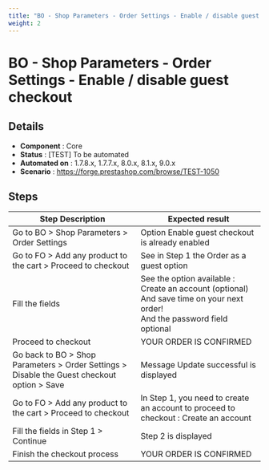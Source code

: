 ```yaml
---
title: "BO - Shop Parameters - Order Settings - Enable / disable guest checkout"
weight: 2
---
```


# BO - Shop Parameters - Order Settings - Enable / disable guest checkout
## Details
* **Component** : Core
* **Status** : [TEST] To be automated
* **Automated on** : 1.7.8.x, 1.7.7.x, 8.0.x, 8.1.x, 9.0.x
* **Scenario** : https://forge.prestashop.com/browse/TEST-1050

## Steps
| Step Description | Expected result |
| ----- | ----- |
| Go to BO > Shop Parameters > Order Settings | Option Enable guest checkout is already enabled |
| Go to FO > Add any product to the cart > Proceed to checkout | See in Step 1 the Order as a guest option |
| Fill the fields | See the option available : Create an account (optional) And save time on your next order! <br>And the password field optional |
| Proceed to checkout | YOUR ORDER IS CONFIRMED |
| Go back to BO > Shop Parameters > Order Settings > Disable the Guest checkout option > Save | Message Update successful is displayed |
| Go to FO > Add any product to the cart > Proceed to checkout | In Step 1, you need to create an account to proceed to checkout : Create an account |
| Fill the fields in Step 1 > Continue | Step 2 is displayed |
| Finish the checkout process | YOUR ORDER IS CONFIRMED |
